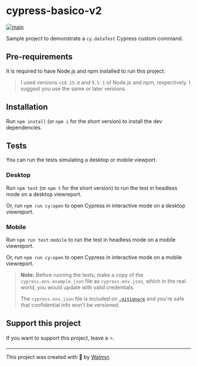 # cypress-basico-v2

[![main](https://github.com/wlsf82/cy-data-test/actions/workflows/ci.yml/badge.svg)](https://github.com/wlsf82/cy-data-test/actions)

Sample project to demonstrate a `cy.dataTest` Cypress custom command.

## Pre-requirements

It is required to have Node.js and npm installed to run this project.

> I used versions `v18.15.0` and `9.5.1` of Node.js and npm, respectively. I suggest you use the same or later versions.

## Installation

Run `npm install` (or `npm i` for the short version) to install the dev dependencies.

## Tests
You can run the tests simulating a desktop or mobile viewport. 

### Desktop
Run `npm test` (or `npm t` for the short version) to run the test in headless mode on a desktop viewreport.

Or, run `npm run cy:open` to open Cypress in interactive mode on a desktop viewreport.

### Mobile
Run `npm run test:mobile` to run the test in headless mode on a mobile viewreport.

Or, run `npm run cy:open` to open Cypress in interactive mode on a mobile viewreport.

> **Note:** Before running the tests, make a copy of the `cypress.env.example.json` file as `cypress.env.json`, which in the real world, you would update with valid credentials.
>
> The `cypress.env.json` file is included on [`.gitignore`](./.gitignore) and you're safe that confidential info won't be versioned.



## Support this project

If you want to support this project, leave a ⭐.

___

This project was created with 💚 by [Walmyr](https://walmyr.dev).